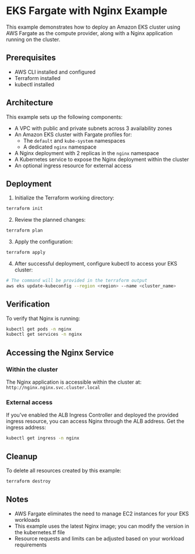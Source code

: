 # EKS Fargate with Nginx Example

This example demonstrates how to deploy an Amazon EKS cluster using AWS Fargate as the compute provider, along with a Nginx application running on the cluster.

## Prerequisites

- AWS CLI installed and configured
- Terraform installed
- kubectl installed

## Architecture

This example sets up the following components:

- A VPC with public and private subnets across 3 availability zones
- An Amazon EKS cluster with Fargate profiles for:
  - The `default` and `kube-system` namespaces
  - A dedicated `nginx` namespace
- A Nginx deployment with 2 replicas in the `nginx` namespace
- A Kubernetes service to expose the Nginx deployment within the cluster
- An optional ingress resource for external access

## Deployment

1. Initialize the Terraform working directory:

```bash
terraform init
```

2. Review the planned changes:

```bash
terraform plan
```

3. Apply the configuration:

```bash
terraform apply
```

4. After successful deployment, configure kubectl to access your EKS cluster:

```bash
# The command will be provided in the terraform output
aws eks update-kubeconfig --region <region> --name <cluster_name>
```

## Verification

To verify that Nginx is running:

```bash
kubectl get pods -n nginx
kubectl get services -n nginx
```

## Accessing the Nginx Service

### Within the cluster
The Nginx application is accessible within the cluster at: `http://nginx.nginx.svc.cluster.local`

### External access
If you've enabled the ALB Ingress Controller and deployed the provided ingress resource, you can access Nginx through the ALB address. Get the ingress address:

```bash
kubectl get ingress -n nginx
```

## Cleanup

To delete all resources created by this example:

```bash
terraform destroy
```

## Notes

- AWS Fargate eliminates the need to manage EC2 instances for your EKS workloads
- This example uses the latest Nginx image; you can modify the version in the kubernetes.tf file
- Resource requests and limits can be adjusted based on your workload requirements
